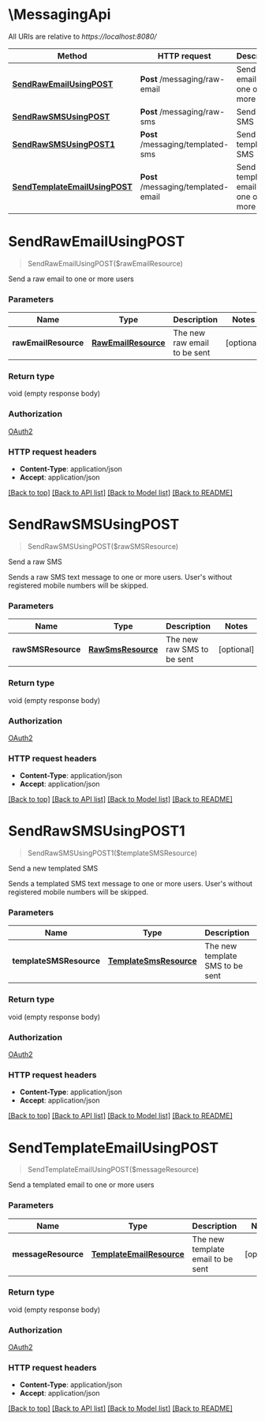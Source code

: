# \MessagingApi

All URIs are relative to *https://localhost:8080/*

Method | HTTP request | Description
------------- | ------------- | -------------
[**SendRawEmailUsingPOST**](MessagingApi.md#SendRawEmailUsingPOST) | **Post** /messaging/raw-email | Send a raw email to one or more users
[**SendRawSMSUsingPOST**](MessagingApi.md#SendRawSMSUsingPOST) | **Post** /messaging/raw-sms | Send a raw SMS
[**SendRawSMSUsingPOST1**](MessagingApi.md#SendRawSMSUsingPOST1) | **Post** /messaging/templated-sms | Send a new templated SMS
[**SendTemplateEmailUsingPOST**](MessagingApi.md#SendTemplateEmailUsingPOST) | **Post** /messaging/templated-email | Send a templated email to one or more users


# **SendRawEmailUsingPOST**
> SendRawEmailUsingPOST($rawEmailResource)

Send a raw email to one or more users


### Parameters

Name | Type | Description  | Notes
------------- | ------------- | ------------- | -------------
 **rawEmailResource** | [**RawEmailResource**](RawEmailResource.md)| The new raw email to be sent | [optional] 

### Return type

void (empty response body)

### Authorization

[OAuth2](../README.md#OAuth2)

### HTTP request headers

 - **Content-Type**: application/json
 - **Accept**: application/json

[[Back to top]](#) [[Back to API list]](../README.md#documentation-for-api-endpoints) [[Back to Model list]](../README.md#documentation-for-models) [[Back to README]](../README.md)

# **SendRawSMSUsingPOST**
> SendRawSMSUsingPOST($rawSMSResource)

Send a raw SMS

Sends a raw SMS text message to one or more users. User's without registered mobile numbers will be skipped.


### Parameters

Name | Type | Description  | Notes
------------- | ------------- | ------------- | -------------
 **rawSMSResource** | [**RawSmsResource**](RawSmsResource.md)| The new raw SMS to be sent | [optional] 

### Return type

void (empty response body)

### Authorization

[OAuth2](../README.md#OAuth2)

### HTTP request headers

 - **Content-Type**: application/json
 - **Accept**: application/json

[[Back to top]](#) [[Back to API list]](../README.md#documentation-for-api-endpoints) [[Back to Model list]](../README.md#documentation-for-models) [[Back to README]](../README.md)

# **SendRawSMSUsingPOST1**
> SendRawSMSUsingPOST1($templateSMSResource)

Send a new templated SMS

Sends a templated SMS text message to one or more users. User's without registered mobile numbers will be skipped.


### Parameters

Name | Type | Description  | Notes
------------- | ------------- | ------------- | -------------
 **templateSMSResource** | [**TemplateSmsResource**](TemplateSmsResource.md)| The new template SMS to be sent | [optional] 

### Return type

void (empty response body)

### Authorization

[OAuth2](../README.md#OAuth2)

### HTTP request headers

 - **Content-Type**: application/json
 - **Accept**: application/json

[[Back to top]](#) [[Back to API list]](../README.md#documentation-for-api-endpoints) [[Back to Model list]](../README.md#documentation-for-models) [[Back to README]](../README.md)

# **SendTemplateEmailUsingPOST**
> SendTemplateEmailUsingPOST($messageResource)

Send a templated email to one or more users


### Parameters

Name | Type | Description  | Notes
------------- | ------------- | ------------- | -------------
 **messageResource** | [**TemplateEmailResource**](TemplateEmailResource.md)| The new template email to be sent | [optional] 

### Return type

void (empty response body)

### Authorization

[OAuth2](../README.md#OAuth2)

### HTTP request headers

 - **Content-Type**: application/json
 - **Accept**: application/json

[[Back to top]](#) [[Back to API list]](../README.md#documentation-for-api-endpoints) [[Back to Model list]](../README.md#documentation-for-models) [[Back to README]](../README.md)

